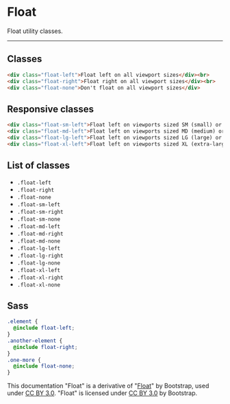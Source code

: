 # Float

Float utility classes.

<hr />

## Classes

```html
<div class="float-left">Float left on all viewport sizes</div><br>
<div class="float-right">Float right on all viewport sizes</div><br>
<div class="float-none">Don't float on all viewport sizes</div>
```

## Responsive classes

```html
<div class="float-sm-left">Float left on viewports sized SM (small) or wider</div><br>
<div class="float-md-left">Float left on viewports sized MD (medium) or wider</div><br>
<div class="float-lg-left">Float left on viewports sized LG (large) or wider</div><br>
<div class="float-xl-left">Float left on viewports sized XL (extra-large) or wider</div><br>
```

## List of classes

* `.float-left`
* `.float-right`
* `.float-none`
* `.float-sm-left`
* `.float-sm-right`
* `.float-sm-none`
* `.float-md-left`
* `.float-md-right`
* `.float-md-none`
* `.float-lg-left`
* `.float-lg-right`
* `.float-lg-none`
* `.float-xl-left`
* `.float-xl-right`
* `.float-xl-none`

## Sass

```scss
.element {
  @include float-left;
}
.another-element {
  @include float-right;
}
.one-more {
  @include float-none;
}
```

<div class="alert alert-secondary" role="alert">

This documentation "Float" is a derivative of "[Float](http://getbootstrap.com/docs/4.1/utilities/float/)"
by Bootstrap, used under [CC BY 3.0](https://creativecommons.org/licenses/by/3.0/).
"Float" is licensed under [CC BY 3.0](https://creativecommons.org/licenses/by/3.0/) by Bootstrap.
</div>
